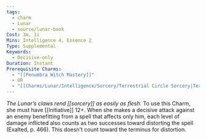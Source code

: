 ```yaml
---
tags:
  - charm
  - Lunar
  - source/lunar-book
Cost: 3m, 1i
Mins: Intelligence 4, Essence 2
Type: Supplemental
Keywords:
  - Decisive-only
Duration: Instant
Prerequisite Charms:
  - "[[Penumbra Witch Mastery]]"
  - OR
  - "[[Charms/Lunar/Intelligence/Sorcery/Terrestrial Circle Sorcery|Terrestrial Circle Sorcery]]"
---
```

*The Lunar’s claws rend [[sorcery]] as easily as flesh.*
To use this Charm, she must have [[Initiative]] 12+. When she makes a decisive attack against an enemy benefitting from a spell that affects only him, each level of damage inflicted also counts as two successes toward distorting the spell (Exalted, p. 466). This doesn’t count toward the terminus for distortion.